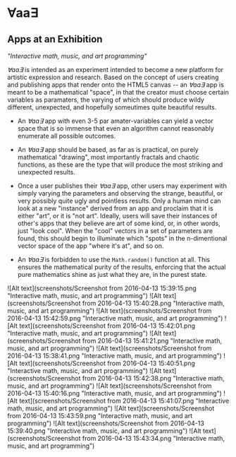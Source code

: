 # ∀aa∃ #
## Apps at an Exhibition ##

*"Interactive math, music, and art programming"*

*∀aa∃* is intended as an experiment intended to become a new platform for artistic expression and research.  Based on the concept of users creating and publishing apps that render onto the HTML5 canvas -- an *∀aa∃* app is meant to be a mathematical "space", in that the creator must choose certain variables as paramaters, the varying of which should produce wildy different, unexpected, and hopefully someutimes quite beautiful results.  

- An *∀aa∃* app with even 3-5 par amater-variables can yield a vector space that is so immense that even an algorithm cannot reasonably enumerate all possible outcomes.

- An *∀aa∃* app should be based, as far as is practical, on purely mathematical "drawing", most importantly fractals and chaotic functions, as these are the type that will produce the most striking and unexpected results.

- Once a user publishes their *∀aa∃* app, other users may experiment with simply varying the parameters and observing the strange, beautiful, or very possibly quite ugly and pointless results.  Only a human mind can look at a new "instance" derived from an app and proclaim that it is either "art", or it is "not art".  Ideally, users will save their instances of other's apps that they believe are art of some kind, or, in other words, just "look cool".  When the "cool" vectors in a set of parameters are found, this should begin to illuminate which "spots" in the n-dimentional vector space of the app "where it's at", and so on.

- An *∀aa∃* is forbidden to use the `Math.random()` function at all.  This ensures the mathematical purity of the results, enforcing that the actual pure mathematics shine as just what they are, in the purest state.


![Alt text](screenshots/Screenshot from 2016-04-13 15:39:15.png "Interactive math, music, and art programming")
![Alt text](screenshots/Screenshot from 2016-04-13 15:40:28.png "Interactive math, music, and art programming")
![Alt text](screenshots/Screenshot from 2016-04-13 15:42:59.png "Interactive math, music, and art programming")
![Alt text](screenshots/Screenshot from 2016-04-13 15:42:01.png "Interactive math, music, and art programming")
![Alt text](screenshots/Screenshot from 2016-04-13 15:41:21.png "Interactive math, music, and art programming")
![Alt text](screenshots/Screenshot from 2016-04-13 15:38:41.png "Interactive math, music, and art programming")
![Alt text](screenshots/Screenshot from 2016-04-13 15:40:51.png "Interactive math, music, and art programming")
![Alt text](screenshots/Screenshot from 2016-04-13 15:42:38.png "Interactive math, music, and art programming")
![Alt text](screenshots/Screenshot from 2016-04-13 15:40:16.png "Interactive math, music, and art programming")
![Alt text](screenshots/Screenshot from 2016-04-13 15:41:07.png "Interactive math, music, and art programming")
![Alt text](screenshots/Screenshot from 2016-04-13 15:43:59.png "Interactive math, music, and art programming")
![Alt text](screenshots/Screenshot from 2016-04-13 15:39:40.png "Interactive math, music, and art programming")
![Alt text](screenshots/Screenshot from 2016-04-13 15:43:34.png "Interactive math, music, and art programming")
